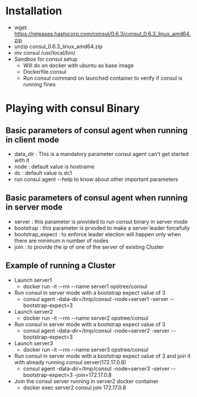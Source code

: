 # Installation

* wget https://releases.hashicorp.com/consul/0.6.3/consul_0.6.3_linux_amd64.zip
* unzip consul_0.6.3_linux_amd64.zip
* mv consul /usr/local/bin/
* Sandbox for consul setup
  * Will do on docker with ubuntu as base image
  * Dockerfile.consul
  * Run consul command on launched container to verify if consul is running fines

# Playing with consul Binary

## Basic parameters of consul agent when running in client mode

* data_dir : This is a mandatory parameter consul agent can't get started with it
* node : default value is hostname
* dc : default value is dc1
* run consul agent --help to know about other important parameters

## Basic parameters of consul agent when running in server mode

* server : this parameter is provided to run consul binary in server mode
* bootstrap : this parameter is prvoded to make a server leader forcefully
* bootstrap_expect : to enforce leader election will happen only when there are minimum n number of nodes
* join : to provide the ip of one of the server of existing Cluster

## Example of running a Cluster

* Launch server1
  * docker run -it --rm --name server1 opstree/consul
* Run consul in server mode with a bootstrap expect value of 3
  * consul agent -data-dir=/tmp/consul -node=server1 -server --bootstrap-expect=3
* Launch server2
  * docker run -it --rm --name server2 opstree/consul
* Run consul in server mode with a bootstrap expect value of 3
  * consul agent -data-dir=/tmp/consul -node=server2 -server --bootstrap-expect=3
* Launch server3
    * docker run -it --rm --name server3 opstree/consul
* Run consul in server mode with a bootstrap expect value of 3 and join it with already running consul server(172.17.0.8)
  * consul agent -data-dir=/tmp/consul -node=server3 -server --bootstrap-expect=3  -join=172.17.0.8
* Join the consul server running in server2 docker container
  * docker exec server2 consul join 172.17.0.8
